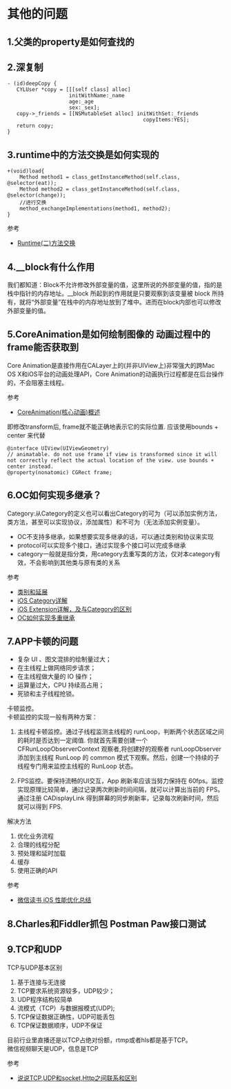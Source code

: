 # 其他的问题

## 1.父类的property是如何查找的

## 2.深复制
```
- (id)deepCopy {
   CYLUser *copy = [[[self class] alloc]
                    initWithName:_name
                    age:_age
                    sex:_sex];
   copy->_friends = [[NSMutableSet alloc] initWithSet:_friends
                                            copyItems:YES];
   return copy;
}

```

## 3.runtime中的方法交换是如何实现的
```
+(void)load{
    Method method1 = class_getInstanceMethod(self.class, @selector(eat));
    Method method2 = class_getInstanceMethod(self.class, @selector(change));
    //进行交换
    method_exchangeImplementations(method1, method2);
}
```
参考
+ [Runtime(二)方法交换](https://www.jianshu.com/p/25c62ce39ae4)


## 4.__block有什么作用
我们都知道：Block不允许修改外部变量的值，这里所说的外部变量的值，指的是栈中指针的内存地址。__block 所起到的作用就是只要观察到该变量被 block 所持有，就将“外部变量”在栈中的内存地址放到了堆中。进而在block内部也可以修改外部变量的值。

## 5.CoreAnimation是如何绘制图像的 动画过程中的frame能否获取到
Core Animation是直接作用在CALayer上的(并非UIView上)非常强大的跨Mac OS X和iOS平台的动画处理API，Core Animation的动画执行过程都是在后台操作的，不会阻塞主线程。

参考
+ [CoreAnimation(核心动画)概述](https://www.jianshu.com/p/7018e61b6ee5)

即修改transform后, frame就不能正确地表示它的实际位置. 应该使用bounds + center 来代替

```
@interface UIView(UIViewGeometry)
// animatable. do not use frame if view is transformed since it will not correctly reflect the actual location of the view. use bounds + center instead.
@property(nonatomic) CGRect frame;

```

## 6.OC如何实现多继承？
Category:从Category的定义也可以看出Category的可为（可以添加实例方法，类方法，甚至可以实现协议，添加属性）和不可为（无法添加实例变量）。

+ OC不支持多继承，如果想要实现多继承的话，可以通过类别和协议来实现
+ protocol可以实现多个接口，通过实现多个接口可以完成多继承
+ category一般就是指分类，用category去重写类的方法，仅对本category有效，不会影响到其他类与原有类的关系

参考
+ [类别和延展](https://www.jianshu.com/p/b177bc82fa4c)
+ [iOS Category详解](https://www.jianshu.com/p/c92b17a36b9e)
+ [iOS Extension详解，及与Category的区别](https://www.jianshu.com/p/b45e1dd24e32)
+ [OC如何实现多重继承](https://www.jianshu.com/p/c473b41c083d)


## 7.APP卡顿的问题

+ 复杂 UI 、图文混排的绘制量过大；
+ 在主线程上做网络同步请求；
+ 在主线程做大量的 IO 操作；
+ 运算量过大，CPU 持续高占用；
+ 死锁和主子线程抢锁。

卡顿监控。  
卡顿监控的实现一般有两种方案：
1. 主线程卡顿监控。通过子线程监测主线程的 runLoop，判断两个状态区域之间的耗时是否达到一定阈值.
你就首先需要创建一个 CFRunLoopObserverContext 观察者,将创建好的观察者 runLoopObserver 添加到主线程 RunLoop 的 common 模式下观察。然后，创建一个持续的子线程专门用来监控主线程的 RunLoop 状态。

2. FPS监控。要保持流畅的UI交互，App 刷新率应该当努力保持在 60fps。监控实现原理比较简单，通过记录两次刷新时间间隔，就可以计算出当前的 FPS。  
通过注册 CADisplayLink 得到屏幕的同步刷新率，记录每次刷新时间，然后就可以得到 FPS.

解决方法  
1. 优化业务流程
2. 合理的线程分配
3. 预处理和延时加载
4. 缓存
5. 使用正确的API

参考
+ [微信读书 iOS 性能优化总结](https://wereadteam.github.io/2016/05/03/WeRead-Performance/)

## 8.Charles和Fiddler抓包 Postman Paw接口测试

## 9.TCP和UDP
TCP与UDP基本区别
1. 基于连接与无连接
2. TCP要求系统资源较多，UDP较少； 
3. UDP程序结构较简单 
4. 流模式（TCP）与数据报模式(UDP); 
5. TCP保证数据正确性，UDP可能丢包 
6. TCP保证数据顺序，UDP不保证 

目前行业里直播还是以TCP占绝对份额，rtmp或者hls都是基于TCP。  
微信视频聊天是UDP，信息是TCP

参考
+ [说说TCP,UDP和socket,Http之间联系和区别](https://blog.csdn.net/hai_chao/article/details/79626161)
